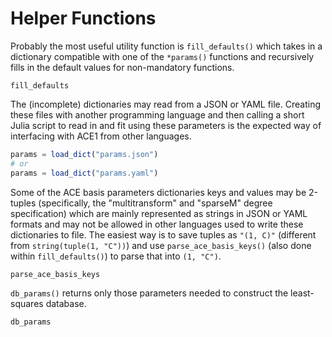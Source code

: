 # Helper Functions

Probably the most useful utility function is `fill_defaults()` which takes in a dictionary compatible with one of the `*params()` functions and recursively fills in the default values for non-mandatory functions. 

```@docs
fill_defaults
```

The (incomplete) dictionaries may read from a JSON or YAML file. Creating these files with another programming language and then calling a short Julia script to read in and fit using these parameters is the expected way of interfacing with ACE1 from other languages. 

```julia
params = load_dict("params.json")
# or 
params = load_dict("params.yaml")
```


Some of the ACE basis parameters dictionaries keys and values may be 2-tuples (specifically, the "multitransform" and "sparseM" degree specification) which are mainly represented as strings in JSON or YAML formats and may not be allowed in other languages used to write these dictionaries to file. The easiest way is to save tuples as ```"(1, C)"``` (different from ```string(tuple(1, "C"))```) and use `parse_ace_basis_keys()` (also done within `fill_defaults()`) to parse that into ```(1, "C")```. 

```@docs
parse_ace_basis_keys
```

`db_params()` returns only those parameters needed to construct the least-squares database. 

```@docs
db_params
```